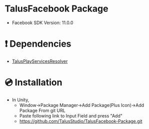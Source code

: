 # TalusFacebook Package
- Facebook SDK Version: 11.0.0

# ❗ Dependencies 
- [TalusPlayServicesResolver](https://github.com/TalusStudio/TalusPlayServicesResolver-Package)

# 💿 Installation
- In Unity, 
  - Window->Package Manager->Add Package(Plus Icon)->Add Package From git URL
  - Paste following link to Input Field and press "Add"
  - https://github.com/TalusStudio/TalusFacebook-Package.git
